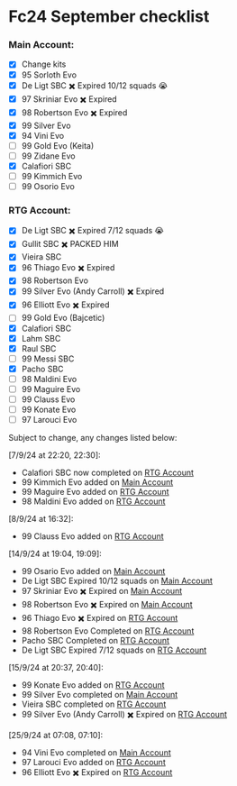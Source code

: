 # Fc24 September checklist

### Main Account:
- [x] Change kits
- [x] 95 Sorloth Evo
- [x] De Ligt SBC ✖️ Expired 10/12 squads 😭
- [x] 97 Skriniar Evo ✖️ Expired
- [x] 98 Robertson Evo ✖️ Expired
- [x] 99 Silver Evo
- [x] 94 Vini Evo
- [ ] 99 Gold Evo (Keita)
- [ ] 99 Zidane Evo
- [x] Calafiori SBC
- [ ] 99 Kimmich Evo
- [ ] 99 Osorio Evo

### RTG Account:
- [x] De Ligt SBC ✖️ Expired 7/12 squads 😭
- [x] Gullit SBC ✖️ PACKED HIM
- [x] Vieira SBC
- [x] 96 Thiago Evo ✖️ Expired
- [x] 98 Robertson Evo
- [x] 99 Silver Evo (Andy Carroll) ✖️ Expired
- [x] 96 Elliott Evo ✖️ Expired
- [ ] 99 Gold Evo (Bajcetic)
- [x] Calafiori SBC
- [x] Lahm SBC
- [x] Raul SBC
- [ ] 99 Messi SBC
- [x] Pacho SBC
- [ ] 98 Maldini Evo
- [ ] 99 Maguire Evo
- [ ] 99 Clauss Evo
- [ ] 99 Konate Evo
- [ ] 97 Larouci Evo

Subject to change, any changes listed below:  

[7/9/24 at 22:20, 22:30]:
- Calafiori SBC now completed on [RTG Account](#rtg-account)
- 99 Kimmich Evo added on [Main Account](#main-account)
- 99 Maguire Evo added on [RTG Account](#rtg-account)
- 98 Maldini Evo added on [RTG Account](#rtg-account)

[8/9/24 at 16:32]:
- 99 Clauss Evo added on [RTG Account](#rtg-account)

[14/9/24 at 19:04, 19:09]:
- 99 Osario Evo added on [Main Account](#main-account)
- De Ligt SBC Expired 10/12 squads on [Main Account](#main-account)
- 97 Skriniar Evo ✖️ Expired on [Main Account](#main-account)
- 98 Robertson Evo ✖️ Expired on [Main Account](#main-account)
- 96 Thiago Evo ✖️ Expired on [RTG Account](#rtg-account)
- 98 Robertson Evo Completed on [RTG Account](#rtg-account)
- Pacho SBC Completed on [RTG Account](#rtg-account)
- De Ligt SBC Expired 7/12 squads on [RTG Account](#rtg-account)

[15/9/24 at 20:37, 20:40]:
- 99 Konate Evo added on [RTG Account](#rtg-account)
- 99 Silver Evo completed on [Main Account](#main-account)
- Vieira SBC completed on [RTG Account](#rtg-account)
- 99 Silver Evo (Andy Carroll) ✖️ Expired on [RTG Account](#rtg-account)

[25/9/24 at 07:08, 07:10]:
- 94 Vini Evo completed on [Main Account](#main-account)
- 97 Larouci Evo added on [RTG Account](#rtg-account)
- 96 Elliott Evo ✖️ Expired on [RTG Account](#rtg-account)
